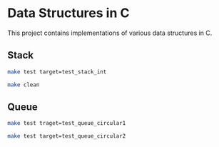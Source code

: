 # Data Structures in C
This project contains implementations of various data structures in C.

## Stack
```bash
make test target=test_stack_int

make clean
```


## Queue
```bash
make test traget=test_queue_circular1

make test target=test_queue_circular2
```






